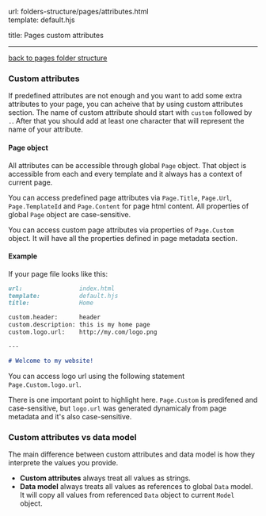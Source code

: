url:        folders-structure/pages/attributes.html  
template:   default.hjs

title:      Pages custom attributes

---

[back to pages folder structure](/folders-structure/pages.html)

### Custom attributes

If predefined attributes are not enough and you want to add some extra attributes to your page, you can acheive that by using custom attributes section. The name of custom attribute should start with `custom` followed by `.`. After that you should add at least one character that will represent the name of your attribute.


#### Page object

All attributes can be accessible through global `Page` object. That object is accessible from each and every template and it always has a context of current page.

You can access predefined page attributes via `Page.Title`, `Page.Url`, `Page.TemplateId` and `Page.Content` for page html content. All properties of global `Page` object are case-sensitive.

You can access custom page attributes via properties of `Page.Custom` object. It will have all the properties defined in page metadata section.

#### Example

If your page file looks like this:

```markdown
url:                index.html  
template:           default.hjs  
title:              Home  

custom.header:      header  
custom.description: this is my home page  
custom.logo.url:    http://my.com/logo.png  

---

# Welcome to my website!
```

You can access logo url using the following statement `Page.Custom.logo.url`.

There is one important point to highlight here. `Page.Custom` is predifened and case-sensitive, but `logo.url` was generated dynamicaly from page metadata and it's also case-sensitive.

### Custom attributes vs data model

The main difference between custom attributes and data model is how they interprete the values you provide.
- **Custom attributes** always treat all values as strings.
- **Data model** always treats all values as references to global `Data` model. It will copy all values from referenced `Data` object to current `Model` object.
